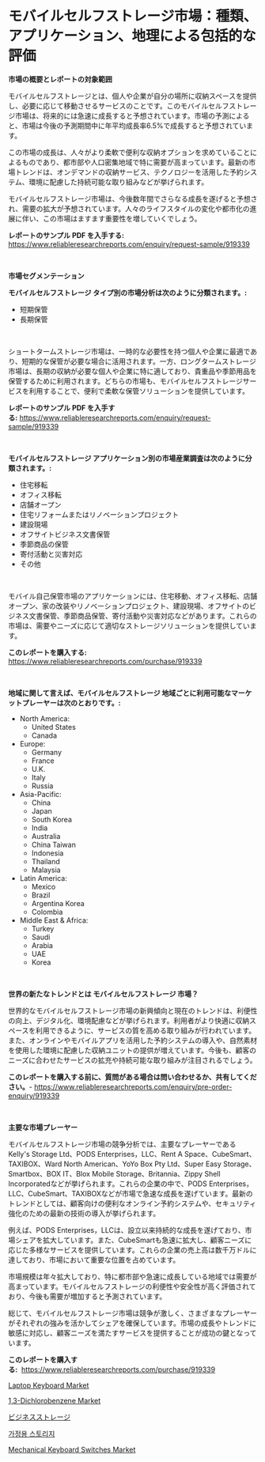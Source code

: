 <p><h1>モバイルセルフストレージ市場：種類、アプリケーション、地理による包括的な評価</h1></p><p><strong>市場の概要とレポートの対象範囲</strong></p>
<p><p>モバイルセルフストレージとは、個人や企業が自分の場所に収納スペースを提供し、必要に応じて移動させるサービスのことです。このモバイルセルフストレージ市場は、将来的には急速に成長すると予想されています。市場の予測によると、市場は今後の予測期間中に年平均成長率6.5%で成長すると予想されています。</p><p>この市場の成長は、人々がより柔軟で便利な収納オプションを求めていることによるものであり、都市部や人口密集地域で特に需要が高まっています。最新の市場トレンドは、オンデマンドの収納サービス、テクノロジーを活用した予約システム、環境に配慮した持続可能な取り組みなどが挙げられます。</p><p>モバイルセルフストレージ市場は、今後数年間でさらなる成長を遂げると予想され、需要の拡大が予想されています。人々のライフスタイルの変化や都市化の進展に伴い、この市場はますます重要性を増していくでしょう。</p></p>
<p><strong>レポートのサンプル PDF を入手する:</strong> <a href="https://www.reliableresearchreports.com/enquiry/request-sample/919339">https://www.reliableresearchreports.com/enquiry/request-sample/919339</a></p>
<p>&nbsp;</p>
<p><strong>市場セグメンテーション</strong></p>
<p><strong>モバイルセルフストレージ タイプ別の市場分析は次のように分類されます。:</strong></p>
<p><ul><li>短期保管</li><li>長期保管</li></ul></p>
<p>&nbsp;</p>
<p><p>ショートタームストレージ市場は、一時的な必要性を持つ個人や企業に最適であり、短期的な保管が必要な場合に活用されます。一方、ロングタームストレージ市場は、長期の収納が必要な個人や企業に特に適しており、貴重品や季節用品を保管するために利用されます。どちらの市場も、モバイルセルフストレージサービスを利用することで、便利で柔軟な保管ソリューションを提供しています。</p></p>
<p><strong>レポートのサンプル PDF を入手する:</strong>&nbsp;<a href="https://www.reliableresearchreports.com/enquiry/request-sample/919339">https://www.reliableresearchreports.com/enquiry/request-sample/919339</a></p>
<p>&nbsp;</p>
<p><strong> モバイルセルフストレージ アプリケーション別の市場産業調査は次のように分類されます。:</strong></p>
<p><ul><li>住宅移転</li><li>オフィス移転</li><li>店舗オープン</li><li>住宅リフォームまたはリノベーションプロジェクト</li><li>建設現場</li><li>オフサイトビジネス文書保管</li><li>季節商品の保管</li><li>寄付活動と災害対応</li><li>その他</li></ul></p>
<p>&nbsp;</p>
<p><p>モバイル自己保管市場のアプリケーションには、住宅移動、オフィス移転、店舗オープン、家の改装やリノベーションプロジェクト、建設現場、オフサイトのビジネス文書保管、季節商品保管、寄付活動や災害対応などがあります。これらの市場は、需要やニーズに応じて適切なストレージソリューションを提供しています。</p></p>
<p><strong>このレポートを購入する:</strong>&nbsp; <a href="https://www.reliableresearchreports.com/purchase/919339">https://www.reliableresearchreports.com/purchase/919339</a></p>
<p>&nbsp;</p>
<p><strong>地域に関して言えば、モバイルセルフストレージ 地域ごとに利用可能なマーケットプレーヤーは次のとおりです。:</strong></p>
<p><ul>
    <li>
        North America:
        <ul>
            <li>United States</li>
            <li>Canada</li>
        </ul>
    </li>
    <li>
        Europe:
        <ul>
            <li>Germany</li>
            <li>France</li>
            <li>U.K.</li>
            <li>Italy</li>
            <li>Russia</li>
        </ul>
    </li>
    <li>
        Asia-Pacific:
        <ul>
            <li>China</li>
            <li>Japan</li>
            <li>South Korea</li>
            <li>India</li>
            <li>Australia</li>
            <li>China Taiwan</li>
            <li>Indonesia</li>
            <li>Thailand</li>
            <li>Malaysia</li>
        </ul>
    </li>
    <li>
        Latin America:
        <ul>
            <li>Mexico</li>
            <li>Brazil</li>
            <li>Argentina Korea</li>
            <li>Colombia</li>
        </ul>
    </li>
    <li>
        Middle East & Africa:
        <ul>
            <li>Turkey</li>
            <li>Saudi</li>
            <li>Arabia</li>
            <li>UAE</li>
            <li>Korea</li>
        </ul>
    </li>
    </ul></p>
<p>&nbsp;</p>
<p><strong>世界の新たなトレンドとは モバイルセルフストレージ 市場？</strong></p>
<p><p>世界的なモバイルセルフストレージ市場の新興傾向と現在のトレンドは、利便性の向上、デジタル化、環境配慮などが挙げられます。利用者がより快適に収納スペースを利用できるように、サービスの質を高める取り組みが行われています。また、オンラインやモバイルアプリを活用した予約システムの導入や、自然素材を使用した環境に配慮した収納ユニットの提供が増えています。今後も、顧客のニーズに合わせたサービスの拡充や持続可能な取り組みが注目されるでしょう。</p></p>
<p><strong>このレポートを購入する前に、質問がある場合は問い合わせるか、共有してください。</strong>- <a href="https://www.reliableresearchreports.com/enquiry/pre-order-enquiry/919339">https://www.reliableresearchreports.com/enquiry/pre-order-enquiry/919339</a></p>
<p>&nbsp;</p>
<p><strong>主要な市場プレーヤー</strong></p>
<p><p>モバイルセルフストレージ市場の競争分析では、主要なプレーヤーであるKelly's Storage Ltd、PODS Enterprises，LLC、Rent A Space、CubeSmart、TAXIBOX、Ward North American、YoYo Box Pty Ltd、Super Easy Storage、Smartbox、BOX IT、Blox Mobile Storage、Britannia、Zippy Shell Incorporatedなどが挙げられます。これらの企業の中で、PODS Enterprises，LLC、CubeSmart、TAXIBOXなどが市場で急速な成長を遂げています。最新のトレンドとしては、顧客向けの便利なオンライン予約システムや、セキュリティ強化のための最新の技術の導入が挙げられます。</p><p>例えば、PODS Enterprises，LLCは、設立以来持続的な成長を遂げており、市場シェアを拡大しています。また、CubeSmartも急速に拡大し、顧客ニーズに応じた多様なサービスを提供しています。これらの企業の売上高は数千万ドルに達しており、市場において重要な位置を占めています。</p><p>市場規模は年々拡大しており、特に都市部や急速に成長している地域では需要が高まっています。モバイルセルフストレージの利便性や安全性が高く評価されており、今後も需要が増加すると予測されています。</p><p>総じて、モバイルセルフストレージ市場は競争が激しく、さまざまなプレーヤーがそれぞれの強みを活かしてシェアを確保しています。市場の成長やトレンドに敏感に対応し、顧客ニーズを満たすサービスを提供することが成功の鍵となっています。</p></p>
<p><strong>このレポートを購入する:</strong>&nbsp;&nbsp;<a href="https://www.reliableresearchreports.com/purchase/919339">https://www.reliableresearchreports.com/purchase/919339</a></p>
<p><p><a href="https://github.com/suaretopek9/Market-Research-Report-List-1/blob/main/laptop-keyboard-market.md">Laptop Keyboard Market</a></p><p><a href="https://issuu.com/reportprime-2/docs/13-dichlorobenzene-market-size-2030.pptx">1,3-Dichlorobenzene Market</a></p><p><a href="https://github.com/mohamedbakry57/Market-Research-Report-List-2/blob/main/4765491182849.md">ビジネスストレージ</a></p><p><a href="https://github.com/laholand/Market-Research-Report-List-2/blob/main/3418599182845.md">가정용 스토리지</a></p><p><a href="https://github.com/mharielmesa/Market-Research-Report-List-2/blob/main/mechanical-keyboard-switches-market.md">Mechanical Keyboard Switches Market</a></p></p>